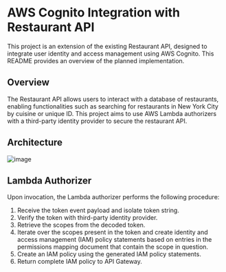 # AWS Cognito Integration with Restaurant API #

This project is an extension of the existing Restaurant API, designed to integrate user identity and access management using AWS Cognito. This README provides an overview of the planned implementation.

## Overview ##
The Restaurant API allows users to interact with a database of restaurants, enabling functionalities such as searching for restaurants in New York City by cuisine or unique ID. This project aims to use AWS Lambda authorizers with a third-party identity provider to secure the restaurant API. 

## Architecture ##

![image](https://github.com/user-attachments/assets/ebde087e-c54e-4ee5-8818-957b0a38b81d)

## Lambda Authorizer ##
Upon invocation, the Lambda authorizer performs the following procedure:

1. Receive the token event payload and isolate token string.
2. Verify the token with third-party identity provider.
3. Retrieve the scopes from the decoded token.
4. Iterate over the scopes present in the token and create identity and access management (IAM) policy statements based on entries in the permissions mapping document that contain the scope in question.
4. Create an IAM policy using the generated IAM policy statements. 
5. Return complete IAM policy to API Gateway.



